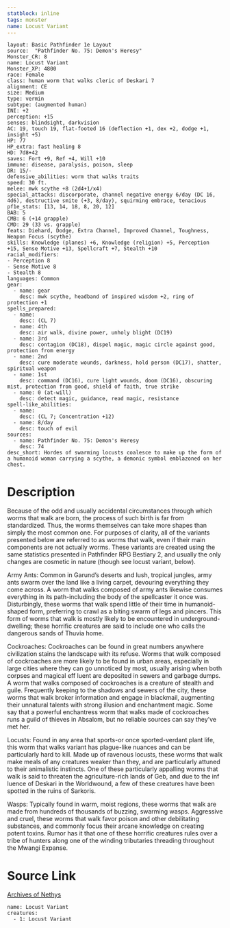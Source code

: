 ```yaml
---
statblock: inline
tags: monster
name: Locust Variant
---
```

```statblock
layout: Basic Pathfinder 1e Layout
source:  "Pathfinder No. 75: Demon's Heresy"
Monster_CR: 8
name: Locust Variant
Monster_XP: 4800
race: Female
class: human worm that walks cleric of Deskari 7
alignment: CE
size: Medium
type: vermin
subtype: (augmented human)
INI: +2
perception: +15
senses: blindsight, darkvision
AC: 19, touch 19, flat-footed 16 (deflection +1, dex +2, dodge +1, insight +5)
HP: 77
HP_extra: fast healing 8
HD: 7d8+42
saves: Fort +9, Ref +4, Will +10
immune: disease, paralysis, poison, sleep
DR: 15/-
defensive_abilities: worm that walks traits
speed: 30 ft.
melee: mwk scythe +8 (2d4+1/x4)
special_attacks: discorporate, channel negative energy 6/day (DC 16, 4d6), destructive smite (+3, 8/day), squirming embrace, tenacious
pf1e_stats: [13, 14, 18, 8, 20, 12]
BAB: 5
CMB: 6 (+14 grapple)
CMD: 29 (33 vs. grapple)
feats: Diehard, Dodge, Extra Channel, Improved Channel, Toughness, Weapon Focus (scythe)
skills: Knowledge (planes) +6, Knowledge (religion) +5, Perception +15, Sense Motive +13, Spellcraft +7, Stealth +10
racial_modifiers:
- Perception 8
- Sense Motive 8
- Stealth 8
languages: Common
gear:
  - name: gear
    desc: mwk scythe, headband of inspired wisdom +2, ring of protection +1
spells_prepared:
  - name:
    desc: (CL 7)
  - name: 4th
    desc: air walk, divine power, unholy blight (DC19)
  - name: 3rd
    desc: contagion (DC18), dispel magic, magic circle against good, protection from energy
  - name: 2nd
    desc: cure moderate wounds, darkness, hold person (DC17), shatter, spiritual weapon
  - name: 1st
    desc: command (DC16), cure light wounds, doom (DC16), obscuring mist, protection from good, shield of faith, true strike
  - name: 0 (at-will)
    desc: detect magic, guidance, read magic, resistance
spell-like_abilities:
  - name:
    desc: (CL 7; Concentration +12)
  - name: 8/day
    desc: touch of evil
sources:
  - name: Pathfinder No. 75: Demon's Heresy
    desc: 74
desc_short: Hordes of swarming locusts coalesce to make up the form of a humanoid woman carrying a scythe, a demonic symbol emblazoned on her chest.
```
# Description
Because of the odd and usually accidental circumstances through which worms that walk are born, the process of such birth is far from standardized. Thus, the worms themselves can take more shapes than simply the most common one. For purposes of clarity, all of the variants presented below are referred to as worms that walk, even if their main components are not actually worms. These variants are created using the same statistics presented in Pathfinder RPG Bestiary 2, and usually the only changes are cosmetic in nature (though see locust variant, below).

Army Ants: Common in Garund’s deserts and lush, tropical jungles, army ants swarm over the land like a living carpet, devouring everything they come across. A worm that walks composed of army ants likewise consumes everything in its path-including the body of the spellcaster it once was. Disturbingly, these worms that walk spend little of their time in humanoid-shaped form, preferring to crawl as a biting swarm of legs and pincers. This form of worms that walk is mostly likely to be encountered in underground-dwelling; these horrific creatures are said to include one who calls the dangerous sands of Thuvia home.

Cockroaches: Cockroaches can be found in great numbers anywhere civilization stains the landscape with its refuse. Worms that walk composed of cockroaches are more likely to be found in urban areas, especially in large cities where they can go unnoticed by most, usually arising when both corpses and magical eff luent are deposited in sewers and garbage dumps. A worm that walks composed of cockroaches is a creature of stealth and guile. Frequently keeping to the shadows and sewers of the city, these worms that walk broker information and engage in blackmail, augmenting their unnatural talents with strong illusion and enchantment magic. Some say that a powerful enchantress worm that walks made of cockroaches runs a guild of thieves in Absalom, but no reliable sources can say they’ve met her.

Locusts: Found in any area that sports-or once sported-verdant plant life, this worm that walks variant has plague-like nuances and can be particularly hard to kill. Made up of ravenous locusts, these worms that walk make meals of any creatures weaker than they, and are particularly attuned to their animalistic instincts. One of these particularly appalling worms that walk is said to threaten the agriculture-rich lands of Geb, and due to the inf luence of Deskari in the Worldwound, a few of these creatures have been spotted in the ruins of Sarkoris.

Wasps: Typically found in warm, moist regions, these worms that walk are made from hundreds of thousands of buzzing, swarming wasps. Aggressive and cruel, these worms that walk favor poison and other debilitating substances, and commonly focus their arcane knowledge on creating potent toxins. Rumor has it that one of these horrific creatures rules over a tribe of hunters along one of the winding tributaries threading throughout the Mwangi Expanse.
# Source Link
[Archives of Nethys](https://aonprd.com/MonsterDisplay.aspx?ItemName=Locust%20Variant)
```encounter-table
name: Locust Variant
creatures:
  - 1: Locust Variant
```
